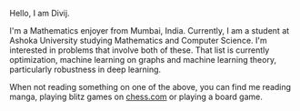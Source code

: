 Hello, I am Divij.

I'm a Mathematics enjoyer from Mumbai, India. Currently, I am a student at Ashoka University studying Mathematics and Computer Science. I'm interested in problems that involve both of these. That list is currently optimization, machine learning on graphs and machine learning theory, particularly robustness in deep learning. 

When not reading something on one of the above, you can find me reading manga, playing blitz games on [chess.com](https://www.chess.com/member/divij2003) or playing a board game.

<!-- Write your biography here. Tell the world about yourself. Link to your favorite [subreddit](http://reddit.com). You can put a picture in, too. The code is already in, just name your picture `prof_pic.jpg` and put it in the `img/` folder.

Put your address / P.O. box / other info right below your picture. You can also disable any these elements by editing `profile` property of the YAML header of your `_pages/about.md`. Edit `_bibliography/papers.bib` and Jekyll will render your [publications page](/al-folio/publications/) automatically.

Link to your social media connections, too. This theme is set up to use [Font Awesome icons](https://fontawesome.com/) and [Academicons](https://jpswalsh.github.io/academicons/), like the ones below. Add your Facebook, Twitter, LinkedIn, Google Scholar, or just disable all of them. -->
